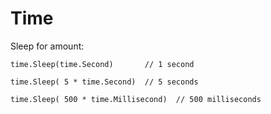 # Time

Sleep for amount:
```
time.Sleep(time.Second)       // 1 second

time.Sleep( 5 * time.Second)  // 5 seconds 

time.Sleep( 500 * time.Millisecond)  // 500 milliseconds 
```
